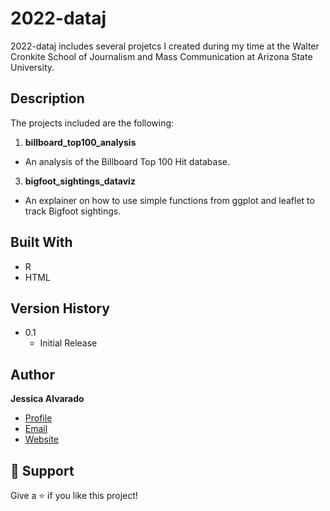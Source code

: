 # 2022-dataj
2022-dataj includes several projetcs I created during my time at the Walter Cronkite School of Journalism and Mass Communication at Arizona State University. 

## Description
The projects included are the following:

1. **billboard_top100_analysis**

- An analysis of the Billboard Top 100 Hit database.

3. **bigfoot_sightings_dataviz**

- An explainer on how to use simple functions from ggplot and leaflet to track Bigfoot sightings.

## Built With

- R
- HTML

## Version History
* 0.1
    * Initial Release

## Author

**Jessica Alvarado**

- [Profile](https://github.com/Jessalvg)
- [Email](mailto:jessalvg0@gmail.com?subject=Hi "Hi!")
- [Website](https://jessalvg.com "Welcome")

## 🤝 Support

Give a ⭐️ if you like this project!
